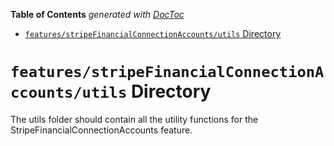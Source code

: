 <!-- START doctoc generated TOC please keep comment here to allow auto update -->
<!-- DON'T EDIT THIS SECTION, INSTEAD RE-RUN doctoc TO UPDATE -->

**Table of Contents** _generated with [DocToc](https://github.com/thlorenz/doctoc)_

- [`features/stripeFinancialConnectionAccounts/utils` Directory](#featuresstripefinancialconnectionaccountsutils-directory)

<!-- END doctoc generated TOC please keep comment here to allow auto update -->

# `features/stripeFinancialConnectionAccounts/utils` Directory

The utils folder should contain all the utility functions for the StripeFinancialConnectionAccounts feature.
